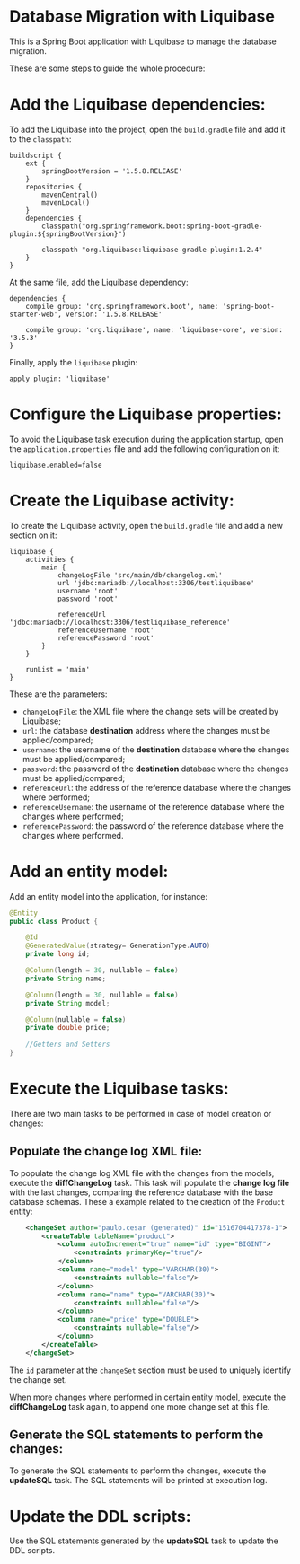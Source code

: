 # Database Migration with Liquibase
This is a Spring Boot application with Liquibase to manage the database migration.

These are some steps to guide the whole procedure:



# Add the Liquibase dependencies:

To add the Liquibase into the project, open the `build.gradle` file and add it to the `classpath`:

```
buildscript {
	ext {
		springBootVersion = '1.5.8.RELEASE'
	}
	repositories {
		mavenCentral()
		mavenLocal()
	}
	dependencies {
		classpath("org.springframework.boot:spring-boot-gradle-plugin:${springBootVersion}")

		classpath "org.liquibase:liquibase-gradle-plugin:1.2.4"
	}
}
```



At the same file, add the Liquibase dependency:

```
dependencies {
	compile group: 'org.springframework.boot', name: 'spring-boot-starter-web', version: '1.5.8.RELEASE'

	compile group: 'org.liquibase', name: 'liquibase-core', version: '3.5.3'
}
```



Finally, apply the `liquibase` plugin:

```
apply plugin: 'liquibase'
```

# Configure the Liquibase properties:

To avoid the Liquibase task execution during the application startup, open the `application.properties` file and add the following configuration on it:

```
liquibase.enabled=false
```



# Create the Liquibase activity:

To create the Liquibase activity, open the `build.gradle` file and add a new section on it:

```
liquibase {
	activities {
		main {
			changeLogFile 'src/main/db/changelog.xml'
			url 'jdbc:mariadb://localhost:3306/testliquibase'
            username 'root'
            password 'root'

            referenceUrl 'jdbc:mariadb://localhost:3306/testliquibase_reference'
            referenceUsername 'root'
            referencePassword 'root'
		}
	}

	runList = 'main'
}
```



These are the parameters:

* `changeLogFile`: the XML file where the change sets will be created by Liquibase;
* `url`: the database **destination** address where the changes must be applied/compared;
* `username`: the username of the **destination** database where the changes must be applied/compared;
* `password`: the password of the **destination** database where the changes must be applied/compared;
* `referenceUrl`: the address of the reference database where the changes where performed;
* `referenceUsername`: the username of the reference database where the changes where performed;
* `referencePassword`: the password of the reference database where the changes where performed.



# Add an entity model:

Add an entity model into the application, for instance:

```java
@Entity
public class Product {

    @Id
    @GeneratedValue(strategy= GenerationType.AUTO)
    private long id;

    @Column(length = 30, nullable = false)
    private String name;

    @Column(length = 30, nullable = false)
    private String model;

    @Column(nullable = false)
    private double price;
    
    //Getters and Setters
}
```



# Execute the Liquibase tasks: 

There are two main tasks to be performed in case of model creation or changes:



## Populate the change log XML file:

To populate the change log XML file with the changes from the models, execute the **diffChangeLog** task. This task will populate the **change log file** with the last changes, comparing the reference database with the base database schemas. These a example related to the creation of the `Product` entity:

```XML
    <changeSet author="paulo.cesar (generated)" id="1516704417378-1">
        <createTable tableName="product">
            <column autoIncrement="true" name="id" type="BIGINT">
                <constraints primaryKey="true"/>
            </column>
            <column name="model" type="VARCHAR(30)">
                <constraints nullable="false"/>
            </column>
            <column name="name" type="VARCHAR(30)">
                <constraints nullable="false"/>
            </column>
            <column name="price" type="DOUBLE">
                <constraints nullable="false"/>
            </column>
        </createTable>
    </changeSet>

```



The `id` parameter at the `changeSet` section must be used to uniquely identify the change set.

When more changes where performed in certain entity model, execute the **diffChangeLog** task again, to append one more change set at this file.



## Generate the SQL statements to perform the changes:

To generate the SQL statements to perform the changes, execute the **updateSQL** task. The SQL statements will be printed at execution log.



# Update the DDL scripts:

Use the SQL statements generated by the **updateSQL** task to update the DDL scripts.